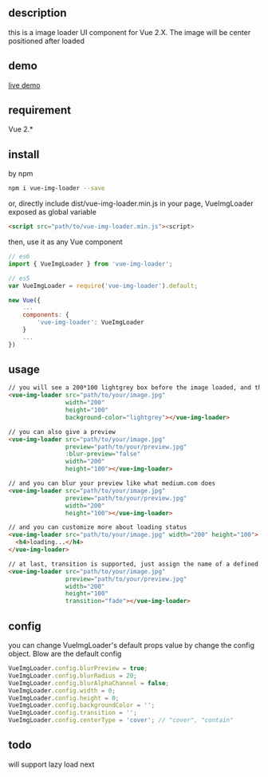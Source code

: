 ## description

this is a image loader UI component for Vue 2.X. The image will be center positioned after loaded

## demo

[live demo][1]

## requirement

Vue 2.*

## install

by npm

```bash
npm i vue-img-loader --save
```

or, directly include dist/vue-img-loader.min.js in your page, VueImgLoader exposed as global variable

```html
<script src="path/to/vue-img-loader.min.js"><script>
```

then, use it as any Vue component

```js
// es6
import { VueImgLoader } from 'vue-img-loader';

// es5
var VueImgLoader = require('vue-img-loader').default;

new Vue({
    ...
    components: {
        'vue-img-loader': VueImgLoader
    }
    ...
})
```

## usage

```html
// you will see a 200*100 lightgrey box before the image loaded, and the loaded image will be displayed in the same size
<vue-img-loader src="path/to/your/image.jpg"
                width="200"
                height="100"
                background-color="lightgrey"></vue-img-loader>

// you can also give a preview
<vue-img-loader src="path/to/your/image.jpg"
                preview="path/to/your/preview.jpg"
                :blur-preview="false"
                width="200"
                height="100"></vue-img-loader>

// and you can blur your preview like what medium.com does
<vue-img-loader src="path/to/your/image.jpg"
                preview="path/to/your/preview.jpg"
                width="200"
                height="100"></vue-img-loader>

// and you can customize more about loading status
<vue-img-loader src="path/to/your/image.jpg" width="200" height="100">
  <h4>loading...</h4>
</vue-img-loader>

// at last, transition is supported, just assign the name of a defined vue transition
<vue-img-loader src="path/to/your/image.jpg"
                preview="path/to/your/preview.jpg"
                width="200"
                height="100"
                transition="fade"></vue-img-loader>
```

## config

you can change VueImgLoader's default props value by change the config object. Blow are the default config

```js
VueImgLoader.config.blurPreview = true;
VueImgLoader.config.blurRadius = 20;
VueImgLoader.config.blurAlphaChannel = false;
VueImgLoader.config.width = 0;
VueImgLoader.config.height = 0;
VueImgLoader.config.backgroundColor = '';
VueImgLoader.config.transition = '';
VueImgLoader.config.centerType = 'cover'; // "cover", "contain"
```

## todo

will support lazy load next



[1]: http://demo.jackyang.me/vue-img-loader/index.html
